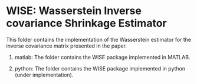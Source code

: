 # WISE: Wasserstein Inverse covariance Shrinkage Estimator

This folder contains the implementation of the Wasserstein estimator for the inverse covariance matrix presented in the paper.

1. matlab: The folder contains the WISE package implemented in MATLAB.

2. python: The folder contains the WISE package implemented in python (under implementation).